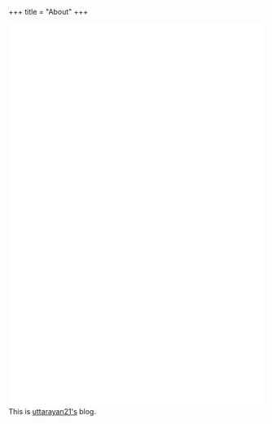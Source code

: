 +++
title = "About"
+++

![metrics](https://raw.githubusercontent.com/uttarayan21/uttarayan21/main/github-metrics.svg)
This is [uttarayan21's][uttarayan21] blog.

[uttarayan21]: https://github.com/uttarayan21

